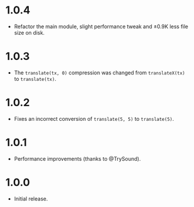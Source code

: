 <h1 id="1.0.4">1.0.4</h1>

<ul>
<li>Refactor the main module, slight performance tweak and ±0.9K less file size
on disk.</li>
</ul>

<h1 id="1.0.3">1.0.3</h1>

<ul>
<li>The <code>translate(tx, 0)</code> compression was changed from <code>translateX(tx)</code>
to <code>translate(tx)</code>.</li>
</ul>

<h1 id="1.0.2">1.0.2</h1>

<ul>
<li>Fixes an incorrect conversion of <code>translate(5, 5)</code> to <code>translate(5)</code>.</li>
</ul>

<h1 id="1.0.1">1.0.1</h1>

<ul>
<li>Performance improvements (thanks to @TrySound).</li>
</ul>

<h1 id="1.0.0">1.0.0</h1>

<ul>
<li>Initial release.</li>
</ul>
